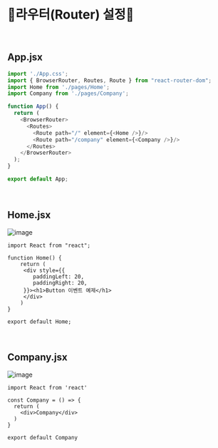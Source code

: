 # 🌻라우터(Router) 설정🌻
<br/>

## App.jsx
```js
import './App.css';
import { BrowserRouter, Routes, Route } from "react-router-dom";
import Home from './pages/Home';
import Company from './pages/Company';

function App() {
  return (
    <BrowserRouter>
      <Routes>
        <Route path="/" element={<Home />}/>
        <Route path="/company" element={<Company />}/>
      </Routes>
    </BrowserRouter>
  );
}

export default App;
```

<br/>

## Home.jsx
![image](https://github.com/limhyerin/StudyNote/assets/70150896/52d2863d-75bc-4a3e-b2ae-c8614d310526)
```
import React from "react";

function Home() {
    return (
     <div style={{
        paddingLeft: 20,
        paddingRight: 20,
     }}><h1>Button 이벤트 예제</h1>
     </div>   
    )
}

export default Home;
```

<br/>

## Company.jsx
![image](https://github.com/limhyerin/StudyNote/assets/70150896/0ccb0008-22c2-42c2-8c29-15a5665d8b7c)

```
import React from 'react'

const Company = () => {
  return (
    <div>Company</div>
  )
}

export default Company
```
